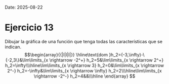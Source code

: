 Date: 2025-08-22

# Ejercicio 13


Dibujar la gráfica de una función que tenga todas las características que se indican.
$$\begin{array}{{|l|l|l|}}
 \hline\text{dom }h_2=(-3,\infty)-\{-2,3\}&\lim\limits_{x \rightarrow -2^+} h_2=5&\lim\limits_{x \rightarrow 2^+} h_2=\infty\\\hline\lim\limits_{x \rightarrow 3} h_2=0&\lim\limits_{x \rightarrow 2^-} h_2=-\infty&\lim\limits_{x \rightarrow \infty} h_2=2\\\hline\lim\limits_{x \rightarrow -2^-} h_2=4&&\\\hline
\end{array}
$$
